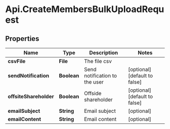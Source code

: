 # Api.CreateMembersBulkUploadRequest

## Properties

Name | Type | Description | Notes
------------ | ------------- | ------------- | -------------
**csvFile** | **File** | The file csv | 
**sendNotification** | **Boolean** | Send notification to the user | [optional] [default to false]
**offsiteShareholder** | **Boolean** | Offside shareholder | [optional] [default to false]
**emailSubject** | **String** | Email subject | [optional] 
**emailContent** | **String** | Email content | [optional] 


